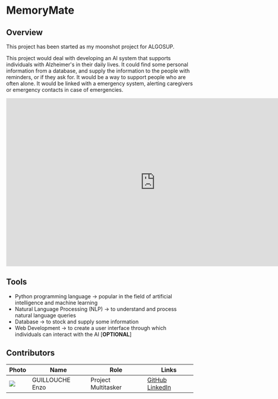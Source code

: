 # MemoryMate

## Overview

This project has been started as my moonshot project for ALGOSUP.

This project would deal with developing an AI system that supports individuals with Alzheimer's in their daily lives. It could find some personal information from a database, and supply the information to the people with reminders, or if they ask for. It would be a way to support people who are often alone. It would be linked with a emergency system, alerting caregivers or emergency contacts in case of emergencies.

<iframe style="border: 1px solid rgba(0, 0, 0, 0.1);" width="800" height="450" src="https://www.figma.com/embed?embed_host=share&url=https%3A%2F%2Fwww.figma.com%2Fproto%2F3diBbLyJbm7egivyZ0d9sq%2FMemoryMate-prototype%3Fpage-id%3D0%253A1%26type%3Ddesign%26node-id%3D3-15%26viewport%3D400%252C406%252C1%26t%3DO5Os9OIqrCHJ96ZL-1%26scaling%3Dmin-zoom%26mode%3Ddesign" allowfullscreen></iframe>

## Tools

- Python programming language -> popular in the field of artificial intelligence and machine learning
- Natural Language Processing (NLP) -> to understand and process natural language queries
- Database -> to stock and supply some information
- Web Development -> to create a user interface through which individuals can interact with the AI [**OPTIONAL**]

## Contributors

| Photo | Name | Role | Links |
|---|---|---|---|
| <img src="https://ca.slack-edge.com/T06NA42V4FN-U06N7LH3KB4-g20f42d2a13d-50"> | GUILLOUCHE Enzo | Project Multitasker | [GitHub](https://github.com/EnzoGuillouche/) [LinkedIn](https://www.linkedin.com/in/enzo-g-b62114293/) |